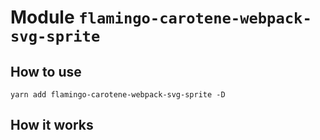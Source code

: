 # Module `flamingo-carotene-webpack-svg-sprite`

## How to use
```
yarn add flamingo-carotene-webpack-svg-sprite -D
```

## How it works
